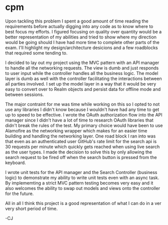 # cpm

  Upon tackling this problem I spent a good amount of time reading the requirements before actually digging into any code as to know where to best focus my efforts. I figured focusing on quality over quantity would be a better representation of my abilities and tried to show where my direction would be going should I have had more time to complete other parts of the exam. I'll highlight my design/architecture desicions and a few roadblocks that required some tending to. 

  I decided to lay out my project using the MVC pattern with an API manager to handle all the networking requests. The view is dumb and just responds to user input while the controller handles all the business logic. The model layer is dumb as well with the controller facilitating the interactions between all parties involved. I set up the model layer in a way that it would be very easy to convert over to Realm objects and persist data for offline mode and between sessions. 
  
  The major contraint for me was time while working on this so I opted to not use any libraries I didn't know because I wouldn't have had any time to get up to speed to be effective. I wrote the OAuth authorization flow into the API manager since I didn't have a lot of time to research OAuth libraries that didn't break the rules of the test. My primary choice would have been to use Alamofire as the networking wrapper which makes for an easier time building and handling the networking layer. One road block I ran into was that even as an authenticated user GitHub's rate limit for the search api is 30 requests per minute which quickly gets reached when using live search as the user types. I made the decision to solve this by only allowing the search request to be fired off when the search button is pressed from the keyboard. 
  
  I wrote unit tests for the API manager and the Search Controller (business logic) to demonstrate my ability to write unit tests even with an async task. By implememting a strict MVC pattern testing becomes very easy and it also welcomes the ability to swap out models and views onto the controller for the future. 
  
  All in all I think this project is a good representation of what I can do in a ver very short period of time.
  
  -CJ

